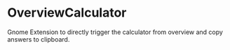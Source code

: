 # OverviewCalculator
Gnome Extension to directly trigger the calculator from overview and copy answers to clipboard.
